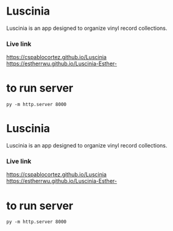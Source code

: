 # Luscinia

Luscinia is an app designed to organize vinyl record collections.

### Live link

https://cspablocortez.github.io/Luscinia
https://estherrwu.github.io/Luscinia-Esther-

# to run server
`py -m http.server 8000`


# Luscinia

Luscinia is an app designed to organize vinyl record collections.

### Live link

https://cspablocortez.github.io/Luscinia
https://estherrwu.github.io/Luscinia-Esther-

# to run server
`py -m http.server 8000`